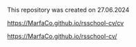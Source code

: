 This repository was created on 27.06.2024


https://MarfaCo.github.io/rsschool-cv/cv

https://MarfaCo.github.io/rsschool-cv/
